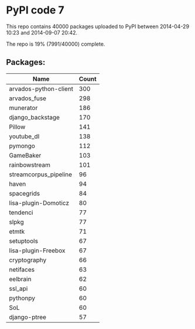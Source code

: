 # PyPI code 7

This repo contains 40000 packages uploaded to PyPI between 
2014-04-29 10:23 and 2014-09-07 20:42.

The repo is 19% (7991/40000) complete.

## Packages:

| Name  | Count |
| ----- | ----- |
| arvados-python-client | 300 |
| arvados_fuse | 298 |
| munerator | 186 |
| django_backstage | 170 |
| Pillow | 141 |
| youtube_dl | 138 |
| pymongo | 112 |
| GameBaker | 103 |
| rainbowstream | 101 |
| streamcorpus_pipeline | 96 |
| haven | 94 |
| spacegrids | 84 |
| lisa-plugin-Domoticz | 80 |
| tendenci | 77 |
| slpkg | 77 |
| etmtk | 71 |
| setuptools | 67 |
| lisa-plugin-Freebox | 67 |
| cryptography | 66 |
| netifaces | 63 |
| eelbrain | 62 |
| ssl_api | 60 |
| pythonpy | 60 |
| SoL | 60 |
| django-ptree | 57 |


